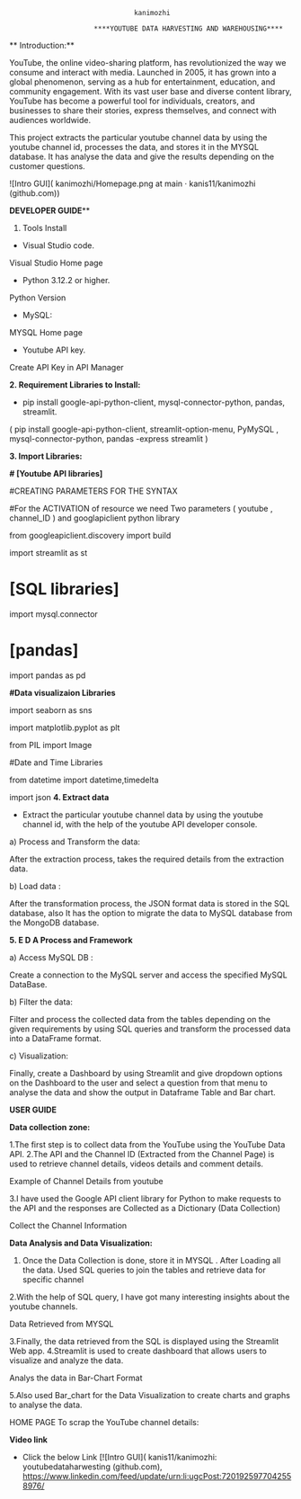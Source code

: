                                    kanimozhi

                         ****YOUTUBE DATA HARVESTING AND WAREHOUSING****

** Introduction:**

YouTube, the online video-sharing platform, has revolutionized the way we consume and interact with media. Launched in 2005, it has grown into a global phenomenon, serving as a hub for entertainment, education, and community engagement. With its vast user base and diverse content library, YouTube has become a powerful tool for individuals, creators, and businesses to share their stories, express themselves, and connect with audiences worldwide.

This project extracts the particular youtube channel data by using the youtube channel id, processes the data, and stores it in the MYSQL database. It has analyse the data and give the results depending on the customer questions.

![Intro GUI]( kanimozhi/Homepage.png at main · kanis11/kanimozhi (github.com))

**DEVELOPER GUIDE****

1. Tools Install

* Visual Studio code.

Visual Studio Home page

* Python 3.12.2 or higher.

Python Version

* MySQL:

MYSQL Home page

* Youtube API key.

Create API Key in API Manager

**2. Requirement Libraries to Install:**

* pip install google-api-python-client, mysql-connector-python, pandas, streamlit.

( pip install google-api-python-client, streamlit-option-menu, PyMySQL , mysql-connector-python, pandas -express streamlit )

**3. Import Libraries:**

**# [Youtube API libraries]**

#CREATING PARAMETERS FOR THE SYNTAX

#For the ACTIVATION of resource we need Two parameters ( youtube , channel_ID ) and googlapiclient python library

from googleapiclient.discovery import build

import streamlit as st

# [SQL libraries]

import mysql.connector

# [pandas]

import pandas as pd

**#Data visualizaion Libraries**

import seaborn as sns

import matplotlib.pyplot as plt

from PIL import Image

#Date and Time Libraries

from datetime import datetime,timedelta

import json
**4. Extract data**

* Extract the particular youtube channel data by using the youtube channel id, with the help of the youtube API developer console.

a) Process and Transform the data:

After the extraction process, takes the required details from the extraction data.

b) Load data :

After the transformation process, the JSON format data is stored in the SQL database, also It has the option to migrate the data to MySQL database from the MongoDB database.

**5. E D A Process and Framework**

a) Access MySQL DB :

Create a connection to the MySQL server and access the specified MySQL DataBase.

b) Filter the data:

Filter and process the collected data from the tables depending on the given requirements by using SQL queries and transform the processed data into a DataFrame format.

c) Visualization:

Finally, create a Dashboard by using Streamlit and give dropdown options on the Dashboard to the user and select a question from that menu to analyse the data and show the output in Dataframe Table and Bar chart.

**USER GUIDE**

**Data collection zone:**

1.The first step is to collect data from the YouTube using the YouTube Data API. 2.The API and the Channel ID (Extracted from the Channel Page) is used to retrieve channel details, videos details and comment details.

Example of Channel Details from youtube

3.I have used the Google API client library for Python to make requests to the API and the responses are Collected as a Dictionary (Data Collection)

Collect the Channel Information

**Data Analysis and Data Visualization:**

1. Once the Data Collection is done, store it in MYSQL . After Loading all the data. Used SQL queries to join the tables and retrieve data for specific channel

2.With the help of SQL query, I have got many interesting insights about the youtube channels.

Data Retrieved from MYSQL

3.Finally, the data retrieved from the SQL is displayed using the Streamlit Web app. 4.Streamlit is used to create dashboard that allows users to visualize and analyze the data.

Analys the data in Bar-Chart Format

5.Also used Bar_chart for the Data Visualization to create charts and graphs to analyse the data.

HOME PAGE To scrap the YouTube channel details:

**Video link**

* Click the below Link [![Intro GUI]( kanis11/kanimozhi: youtubedataharwesting (github.com), https://www.linkedin.com/feed/update/urn:li:ugcPost:7201925977042558976/
